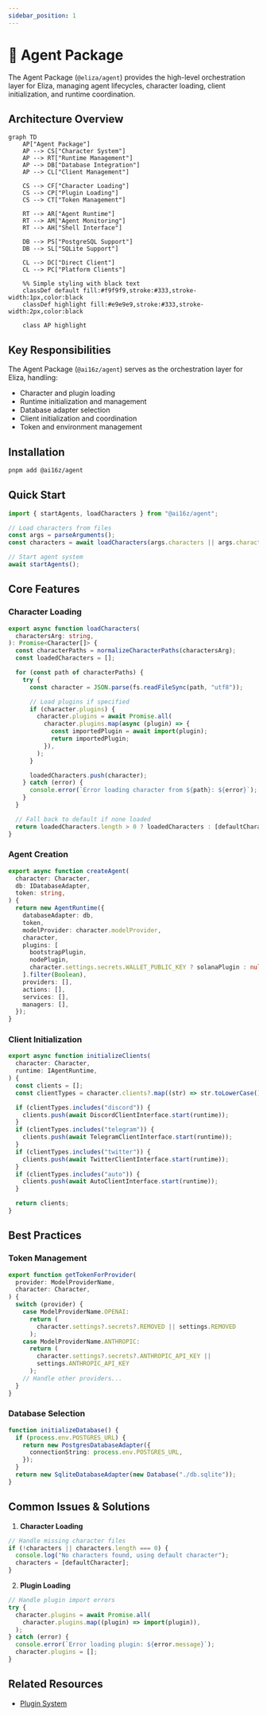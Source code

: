 ```yaml
---
sidebar_position: 1
---
```


# 🤖 Agent Package

The Agent Package (`@eliza/agent`) provides the high-level orchestration layer for Eliza, managing agent lifecycles, character loading, client initialization, and runtime coordination.

## Architecture Overview

```mermaid
graph TD
    AP["Agent Package"]
    AP --> CS["Character System"]
    AP --> RT["Runtime Management"]
    AP --> DB["Database Integration"]
    AP --> CL["Client Management"]

    CS --> CF["Character Loading"]
    CS --> CP["Plugin Loading"]
    CS --> CT["Token Management"]

    RT --> AR["Agent Runtime"]
    RT --> AM["Agent Monitoring"]
    RT --> AH["Shell Interface"]

    DB --> PS["PostgreSQL Support"]
    DB --> SL["SQLite Support"]

    CL --> DC["Direct Client"]
    CL --> PC["Platform Clients"]

    %% Simple styling with black text
    classDef default fill:#f9f9f9,stroke:#333,stroke-width:1px,color:black
    classDef highlight fill:#e9e9e9,stroke:#333,stroke-width:2px,color:black

    class AP highlight
```

## Key Responsibilities

The Agent Package (`@ai16z/agent`) serves as the orchestration layer for Eliza, handling:

- Character and plugin loading
- Runtime initialization and management
- Database adapter selection
- Client initialization and coordination
- Token and environment management

## Installation

```bash
pnpm add @ai16z/agent
```

## Quick Start

```typescript
import { startAgents, loadCharacters } from "@ai16z/agent";

// Load characters from files
const args = parseArguments();
const characters = await loadCharacters(args.characters || args.character);

// Start agent system
await startAgents();
```

## Core Features

### Character Loading

```typescript
export async function loadCharacters(
  charactersArg: string,
): Promise<Character[]> {
  const characterPaths = normalizeCharacterPaths(charactersArg);
  const loadedCharacters = [];

  for (const path of characterPaths) {
    try {
      const character = JSON.parse(fs.readFileSync(path, "utf8"));

      // Load plugins if specified
      if (character.plugins) {
        character.plugins = await Promise.all(
          character.plugins.map(async (plugin) => {
            const importedPlugin = await import(plugin);
            return importedPlugin;
          }),
        );
      }

      loadedCharacters.push(character);
    } catch (error) {
      console.error(`Error loading character from ${path}: ${error}`);
    }
  }

  // Fall back to default if none loaded
  return loadedCharacters.length > 0 ? loadedCharacters : [defaultCharacter];
}
```

### Agent Creation

```typescript
export async function createAgent(
  character: Character,
  db: IDatabaseAdapter,
  token: string,
) {
  return new AgentRuntime({
    databaseAdapter: db,
    token,
    modelProvider: character.modelProvider,
    character,
    plugins: [
      bootstrapPlugin,
      nodePlugin,
      character.settings.secrets.WALLET_PUBLIC_KEY ? solanaPlugin : null,
    ].filter(Boolean),
    providers: [],
    actions: [],
    services: [],
    managers: [],
  });
}
```

### Client Initialization

```typescript
export async function initializeClients(
  character: Character,
  runtime: IAgentRuntime,
) {
  const clients = [];
  const clientTypes = character.clients?.map((str) => str.toLowerCase()) || [];

  if (clientTypes.includes("discord")) {
    clients.push(await DiscordClientInterface.start(runtime));
  }
  if (clientTypes.includes("telegram")) {
    clients.push(await TelegramClientInterface.start(runtime));
  }
  if (clientTypes.includes("twitter")) {
    clients.push(await TwitterClientInterface.start(runtime));
  }
  if (clientTypes.includes("auto")) {
    clients.push(await AutoClientInterface.start(runtime));
  }

  return clients;
}
```

## Best Practices

### Token Management

```typescript
export function getTokenForProvider(
  provider: ModelProviderName,
  character: Character,
) {
  switch (provider) {
    case ModelProviderName.OPENAI:
      return (
        character.settings?.secrets?.REMOVED || settings.REMOVED
      );
    case ModelProviderName.ANTHROPIC:
      return (
        character.settings?.secrets?.ANTHROPIC_API_KEY ||
        settings.ANTHROPIC_API_KEY
      );
    // Handle other providers...
  }
}
```

### Database Selection

```typescript
function initializeDatabase() {
  if (process.env.POSTGRES_URL) {
    return new PostgresDatabaseAdapter({
      connectionString: process.env.POSTGRES_URL,
    });
  }
  return new SqliteDatabaseAdapter(new Database("./db.sqlite"));
}
```

## Common Issues & Solutions

1. **Character Loading**

```typescript
// Handle missing character files
if (!characters || characters.length === 0) {
  console.log("No characters found, using default character");
  characters = [defaultCharacter];
}
```

2. **Plugin Loading**

```typescript
// Handle plugin import errors
try {
  character.plugins = await Promise.all(
    character.plugins.map((plugin) => import(plugin)),
  );
} catch (error) {
  console.error(`Error loading plugin: ${error.message}`);
  character.plugins = [];
}
```

## Related Resources

- [Plugin System](../../packages/plugins)

